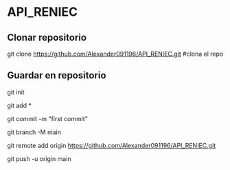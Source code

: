 ﻿# API_RENIEC

## Clonar repositorio

git clone https://github.com/Alexander091196/API_RENIEC.git #clona el repo


## Guardar en repositorio
git init

git add *

git commit -m "first commit"

git branch -M main

git remote add origin https://github.com/Alexander091196/API_RENIEC.git

git push -u origin main
